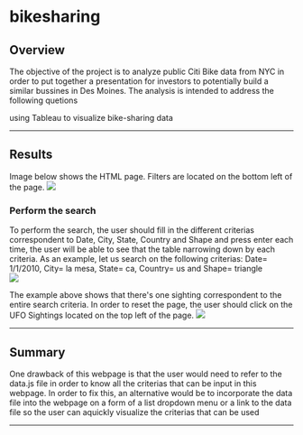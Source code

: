 # bikesharing

## Overview 

The objective of the project is to analyze public Citi Bike data from NYC in order to put together a presentation for investors to potentially build a similar bussines in Des Moines. The analysis is intended to address the following quetions


using Tableau to visualize bike-sharing data

---
## Results

Image below shows the HTML page. Filters are located on the bottom left of the page.
![](static/images/HTML_Page.png)


### Perform the search 

To perform the search, the user should fill in the different criterias correspondent to Date, City, State, Country and Shape and press enter each time, the user will be able to see that the table narrowing down by each criteria. As an example, let us search on the following criterias: Date= 1/1/2010, City= la mesa, State= ca, Country= us and Shape= triangle  
![](static/images/Search_example.png)

The example above shows that there's one sighting correspondent to the entire search criteria. In order to reset the page, the user should click on the UFO Sightings located on the top left of the page.
![](static/images/Reset_Button_.png)


---
## Summary

One drawback of this webpage is that the user would need to refer to the data.js file in order to know all the criterias that can be input in this webpage. In order to fix this, an alternative would be to incorporate the data file into the webpage on a form of a list dropdown menu or a link to the data file so the user can aquickly visualize the criterias that can be used  



---

